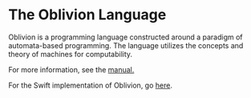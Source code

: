 The Oblivion Language
=======

Oblivion is a programming language constructed around a paradigm of automata-based programming. The language utilizes the concepts and theory of machines for computability.



For more information, see the [manual.](SUMMARY.md)

For the Swift implementation of Oblivion, go [here](https://github.com/jweinst1/Oblivion).

